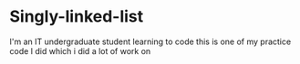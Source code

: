 # Singly-linked-list
I'm an IT undergraduate student learning to code this is one of my practice code I did which i did a lot of work on 
